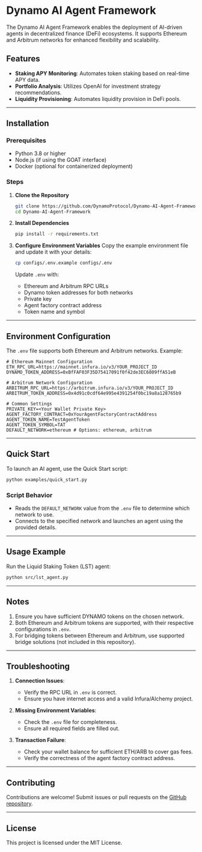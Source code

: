 # Dynamo AI Agent Framework

The Dynamo AI Agent Framework enables the deployment of AI-driven agents in decentralized finance (DeFi) ecosystems. It supports Ethereum and Arbitrum networks for enhanced flexibility and scalability.

## Features
- **Staking APY Monitoring**: Automates token staking based on real-time APY data.
- **Portfolio Analysis**: Utilizes OpenAI for investment strategy recommendations.
- **Liquidity Provisioning**: Automates liquidity provision in DeFi pools.

---

## Installation

### Prerequisites
- Python 3.8 or higher
- Node.js (if using the GOAT interface)
- Docker (optional for containerized deployment)

### Steps
1. **Clone the Repository**
   ```bash
   git clone https://github.com/DynamoProtocol/Dynamo-AI-Agent-Framework.git
   cd Dynamo-AI-Agent-Framework
   ```

2. **Install Dependencies**
   ```bash
   pip install -r requirements.txt
   ```

3. **Configure Environment Variables**
   Copy the example environment file and update it with your details:
   ```bash
   cp configs/.env.example configs/.env
   ```
   Update `.env` with:
   - Ethereum and Arbitrum RPC URLs
   - Dynamo token addresses for both networks
   - Private key
   - Agent factory contract address
   - Token name and symbol

---

## Environment Configuration

The `.env` file supports both Ethereum and Arbitrum networks. Example:

```plaintext
# Ethereum Mainnet Configuration
ETH_RPC_URL=https://mainnet.infura.io/v3/YOUR_PROJECT_ID
DYNAMO_TOKEN_ADDRESS=0xBfFAF03F35D75417091f0f42de3EC6809ffA51eB

# Arbitrum Network Configuration
ARBITRUM_RPC_URL=https://arbitrum.infura.io/v3/YOUR_PROJECT_ID
ARBITRUM_TOKEN_ADDRESS=0x4d91c0cdf64e995e4391254f0bc19a8a128765b9

# Common Settings
PRIVATE_KEY=<Your Wallet Private Key>
AGENT_FACTORY_CONTRACT=0xYourAgentFactoryContractAddress
AGENT_TOKEN_NAME=TestAgentToken
AGENT_TOKEN_SYMBOL=TAT
DEFAULT_NETWORK=ethereum # Options: ethereum, arbitrum
```

---

## Quick Start

To launch an AI agent, use the Quick Start script:

```bash
python examples/quick_start.py
```

### Script Behavior
- Reads the `DEFAULT_NETWORK` value from the `.env` file to determine which network to use.
- Connects to the specified network and launches an agent using the provided details.

---

## Usage Example

Run the Liquid Staking Token (LST) agent:

```bash
python src/lst_agent.py
```

---

## Notes
1. Ensure you have sufficient DYNAMO tokens on the chosen network.
2. Both Ethereum and Arbitrum tokens are supported, with their respective configurations in `.env`.
3. For bridging tokens between Ethereum and Arbitrum, use supported bridge solutions (not included in this repository).

---

## Troubleshooting

1. **Connection Issues**:
   - Verify the RPC URL in `.env` is correct.
   - Ensure you have internet access and a valid Infura/Alchemy project.

2. **Missing Environment Variables**:
   - Check the `.env` file for completeness.
   - Ensure all required fields are filled out.

3. **Transaction Failure**:
   - Check your wallet balance for sufficient ETH/ARB to cover gas fees.
   - Verify the correctness of the agent factory contract address.

---

## Contributing

Contributions are welcome! Submit issues or pull requests on the [GitHub repository](https://github.com/DynamoProtocol/Dynamo-AI-Agent-Framework).

---

## License

This project is licensed under the MIT License.

